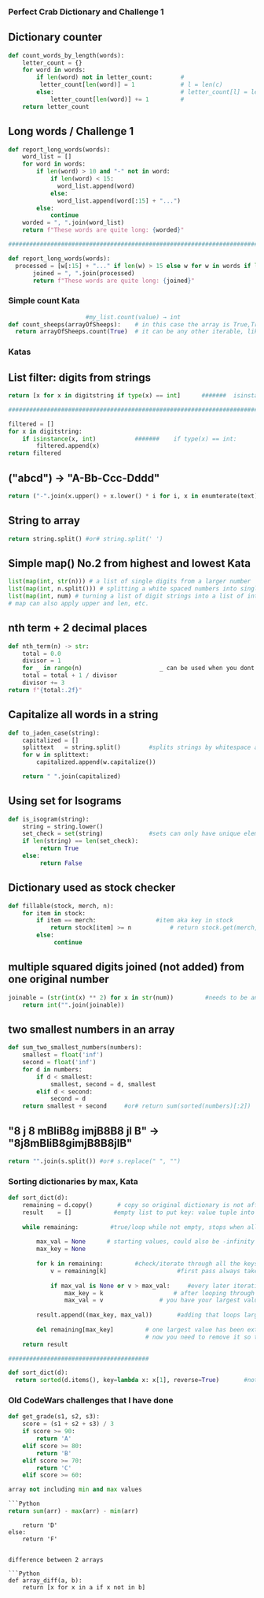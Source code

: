 ### Perfect Crab Dictionary and Challenge 1

## Dictionary counter
```Python
def count_words_by_length(words):
    letter_count = {}
    for word in words:
        if len(word) not in letter_count:        #
         letter_count[len(word)] = 1             # l = len(c)
        else:                                    # letter_count[l] = letter_count.get(l, 0) + 1   
            letter_count[len(word)] += 1         #
    return letter_count
```
## Long words / Challenge 1
```Python
def report_long_words(words):
    word_list = []
    for word in words:
        if len(word) > 10 and "-" not in word:
            if len(word) < 15:
              word_list.append(word)
            else:
              word_list.append(word[:15] + "...")
        else:
            continue
    worded = ", ".join(word_list)
    return f"These words are quite long: {worded}"

####################################################################################################

def report_long_words(words):
  processed = [w[:15] + "..." if len(w) > 15 else w for w in words if len(w) > 10 and "-" not in w]
       joined = ", ".join(processed)
       return f"These words are quite long: {joined}"
```
### Simple count Kata
```Python
                      #my_list.count(value) → int  
def count_sheeps(arrayOfSheeps):    # in this case the array is True,True,False,
  return arrayOfSheeps.count(True)  # it can be any other iterable, like a word in a list or letter in a string

```
### Katas
## List filter:    digits from strings
```Python
return [x for x in digitstring if type(x) == int]      #######  isinstance(x, int)

##########################################################################

filtered = []
for x in digitstring:
    if isinstance(x, int)           #######    if type(x) == int:
        filtered.append(x)
return filtered
```
## ("abcd") -> "A-Bb-Ccc-Dddd"
```Python
return ("-".join(x.upper() + x.lower() * i for i, x in enumterate(text)))
```
## String to array
```Python
return string.split() #or# string.split(' ')
```
## Simple map()  No.2 from highest and lowest Kata
```Python
list(map(int, str(n))) # a list of single digits from a larger number
list(map(int, n.split())) # splitting a white spaced numbers into single integers and then listing them
list(map(int, num) # turning a list of digit strings into a list of integers
# map can also apply upper and len, etc.
```
## nth term + 2 decimal places
```Python
def nth_term(n) -> str:
    total = 0.0
    divisor = 1
    for _ in range(n)                      _ can be used when you dont need to use the temporary variable again
    total = total + 1 / divisor
    divisor += 3
return f"{total:.2f}"
```
## Capitalize all words in a string
```Python
def to_jaden_case(string):
    capitalized = []
    splittext   = string.split()        #splits strings by whitespace as default
    for w in splittext:
        capitalized.append(w.capitalize())

    return " ".join(capitalized)
```
## Using set for Isograms
```Python
def is_isogram(string):
    string = string.lower()
    set_check = set(string)             #sets can only have unique elements
    if len(string) == len(set_check):
         return True 
    else:
         return False
```
## Dictionary used as stock checker
```Python
def fillable(stock, merch, n):
    for item in stock:
        if item == merch:                 #item aka key in stock    
            return stock[item] >= n           # return stock.get(merch, 0) >= n         
        else:
             continue
```
## multiple squared digits joined (not added) from one original number
```Python
joinable = (str(int(x) ** 2) for x in str(num))         #needs to be an int while calculating and a string while placing together (not addition) 
    return int("".join(joinable))
```
## two smallest numbers in an array
```Python
def sum_two_smallest_numbers(numbers):
    smallest = float('inf') 
    second = float('inf')
    for d in numbers:
        if d < smallest:
            smallest, second = d, smallest
        elif d < second:
            second = d
    return smallest + second     #or# return sum(sorted(numbers)[:2])
```
 ## "8 j 8   mBliB8g  imjB8B8  jl  B" -> "8j8mBliB8gimjB8B8jlB"
 ```Python
return "".join(s.split()) #or# s.replace(" ", "")
```
### Sorting dictionaries by max, Kata
```Python
def sort_dict(d):
    remaining = d.copy()       # copy so original dictionary is not affected
    result    = []            #empty list to put key: value tuple into eventually
    
    while remaining:         #true/loop while not empty, stops when all keys deleted
    
        max_val = None      # starting values, could also be -infinity
        max_key = None
        
        for k in remaining:         #check/iterate through all the keys
            v = remaining[k]                    #first pass always takes v and is max_val as greater than none
            
            if max_val is None or v > max_val:     #every later iteration the new v is compared to old max_val
                max_key = k                    # after looping through every v (value), or maybe just the first if it was the biggest
                max_val = v                # you have your largest value and coresponding key and those are ready to be appended
            
        result.append((max_key, max_val))       #adding that loops largest value to the list
        
        del remaining[max_key]         # one largest value has been extracted,
                                       # now you need to remove it so the second loop can find what the second biggest value is
    return result

########################################

def sort_dict(d):
  return sorted(d.items(), key=lambda x: x[1], reverse=True)       #not mine (CodeWars) but this seems a lot more simple... need to learn lambda next

```
### Old CodeWars challenges that I have done
```Python
def get_grade(s1, s2, s3):
    score = (s1 + s2 + s3) / 3
    if score >= 90:
        return 'A'
    elif score >= 80:
        return 'B'
    elif score >= 70:
        return 'C'
    elif score >= 60:

array not including min and max values

```Python
return sum(arr) - max(arr) - min(arr)
```
        return 'D'
    else:
        return 'F'
```

difference between 2 arrays

```Python
def array_diff(a, b):
    return [x for x in a if x not in b]
```
